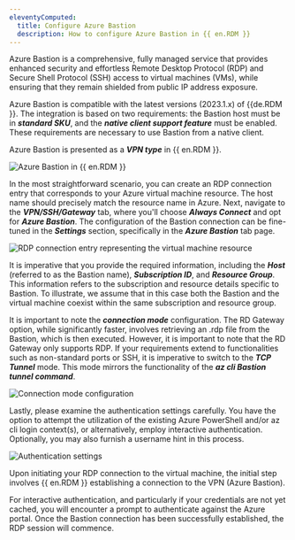 ```yaml
---
eleventyComputed:
  title: Configure Azure Bastion
  description: How to configure Azure Bastion in {{ en.RDM }}
---
```

Azure Bastion is a comprehensive, fully managed service that provides enhanced security and effortless Remote Desktop Protocol (RDP) and Secure Shell Protocol (SSH) access to virtual machines (VMs), while ensuring that they remain shielded from public IP address exposure.

Azure Bastion is compatible with the latest versions (2023.1.x) of {{de.RDM }}. The integration is based on two requirements: the Bastion host must be in ***standard SKU***, and the ***native client support feature*** must be enabled. These requirements are necessary to use Bastion from a native client. 

Azure Bastion is presented as a ***VPN type*** in {{ en.RDM }}. 

![Azure Bastion in {{ en.RDM }}](https://cdnweb.devolutions.net/docs/docs_en_kb_KB6097.png)

In the most straightforward scenario, you can create an RDP connection entry that corresponds to your Azure virtual machine resource. The host name should precisely match the resource name in Azure. Next, navigate to the ***VPN/SSH/Gateway*** tab, where you'll choose ***Always Connect*** and opt for ***Azure Bastion***. The configuration of the Bastion connection can be fine-tuned in the ***Settings*** section, specifically in the ***Azure Bastion*** tab page.

![RDP connection entry representing the virtual machine resource](https://cdnweb.devolutions.net/docs/docs_en_kb_KB6098.png)

It is imperative that you provide the required information, including the ***Host*** (referred to as the Bastion name), ***Subscription ID***, and ***Resource Group***. This information refers to the subscription and resource details specific to Bastion. To illustrate, we assume that in this case both the Bastion and the virtual machine coexist within the same subscription and resource group.


It is important to note the ***connection mode*** configuration. The RD Gateway option, while significantly faster, involves retrieving an .rdp file from the Bastion, which is then executed. However, it is important to note that the RD Gateway only supports RDP. If your requirements extend to functionalities such as non-standard ports or SSH, it is imperative to switch to the ***TCP Tunnel*** mode. This mode mirrors the functionality of the ***az cli Bastion tunnel command***.

![Connection mode configuration](https://cdnweb.devolutions.net/docs/docs_en_kb_KB6099.png)

Lastly, please examine the authentication settings carefully. You have the option to attempt the utilization of the existing Azure PowerShell and/or az cli login context(s), or alternatively, employ interactive authentication. Optionally, you may also furnish a username hint in this process.

![Authentication settings](https://cdnweb.devolutions.net/docs/docs_en_kb_KB6100.png)

Upon initiating your RDP connection to the virtual machine, the initial step involves {{ en.RDM }} establishing a connection to the VPN (Azure Bastion). 

For interactive authentication, and particularly if your credentials are not yet cached, you will encounter a prompt to authenticate against the Azure portal. Once the Bastion connection has been successfully established, the RDP session will commence.
